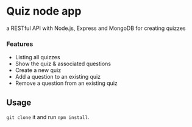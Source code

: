 # Quiz node app
a RESTful API with Node.js, Express and MongoDB for creating quizzes
### Features
 - Listing all quizzes
 - Show the quiz & associated questions
 - Create a new quiz
 - Add a question to an existing quiz
 - Remove a question from an existing quiz

## Usage
```git clone``` it and run ```npm install```.


